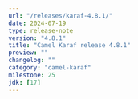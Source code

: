 ```yaml
---
url: "/releases/karaf-4.8.1/"
date: 2024-07-19
type: release-note
version: "4.8.1"
title: "Camel Karaf release 4.8.1"
preview: ""
changelog: ""
category: "camel-karaf"
milestone: 25
jdk: [17]
---
```

